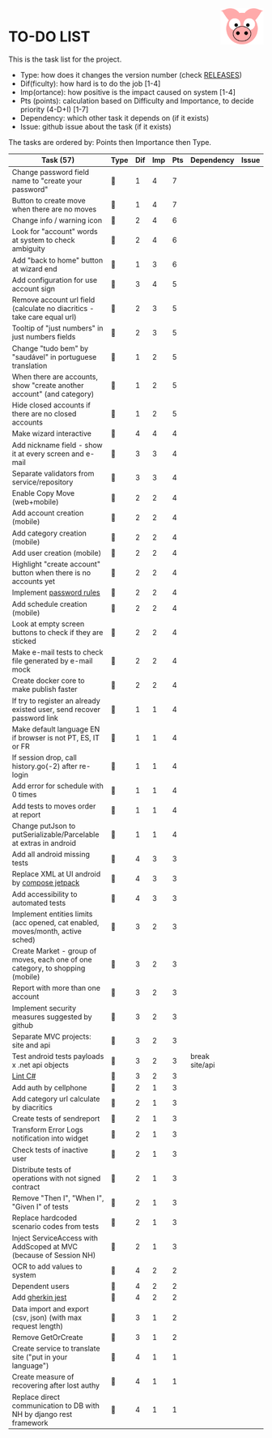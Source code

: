 <img src="../site/MVC/Assets/images/pig.svg" width="85" align="right"/>

# TO-DO LIST

This is the task list for the project.

- Type: how does it changes the version number (check [RELEASES](RELEASES.md))
- Dif(ficulty): how hard is to do the job \[1-4\]
- Imp(ortance): how positive is the impact caused on system \[1-4\]
- Pts (points): calculation based on Difficulty and Importance, to decide priority (4-D+I) \[1-7\]
- Dependency: which other task it depends on (if it exists)
- Issue: github issue about the task (if it exists)

The tasks are ordered by: Points then Importance then Type.

| Task (57)                                                                      | Type     | Dif | Imp | Pts | Dependency     | Issue |
| ------------------------------------------------------------------------------ | -------- | --- | --- | --- | -------------- | ----- |
| Change password field name to "create your password"                           | :sheep:  |  1  |  4  |  7  |                |       |
| Button to create move when there are no moves                                  | :sheep:  |  1  |  4  |  7  |                |       |
| Change info / warning icon                                                     | :sheep:  |  2  |  4  |  6  |                |       |
| Look for "account" words at system to check ambiguity                          | :ant:    |  2  |  4  |  6  |                |       |
| Add "back to home" button at wizard end                                        | :sheep:  |  1  |  3  |  6  |                |       |
| Add configuration for use account sign                                         | :whale:  |  3  |  4  |  5  |                |       |
| Remove account url field (calculate no diacritics - take care equal url)       | :sheep:  |  2  |  3  |  5  |                |       |
| Tooltip of "just numbers" in just numbers fields                               | :sheep:  |  2  |  3  |  5  |                |       |
| Change "tudo bem" by "saudável" in portuguese translation                      | :sheep:  |  1  |  2  |  5  |                |       |
| When there are accounts, show "create another account" (and category)          | :sheep:  |  1  |  2  |  5  |                |       |
| Hide closed accounts if there are no closed accounts                           | :ant:    |  1  |  2  |  5  |                |       |
| Make wizard interactive                                                        | :dragon: |  4  |  4  |  4  |                |       |
| Add nickname field - show it at every screen and e-mail                        | :whale:  |  3  |  3  |  4  |                |       |
| Separate validators from service/repository                                    | :ant:    |  3  |  3  |  4  |                |       |
| Enable Copy Move (web+mobile)                                                  | :whale:  |  2  |  2  |  4  |                |       |
| Add account creation (mobile)                                                  | :whale:  |  2  |  2  |  4  |                |       |
| Add category creation (mobile)                                                 | :whale:  |  2  |  2  |  4  |                |       |
| Add user creation (mobile)                                                     | :whale:  |  2  |  2  |  4  |                |       |
| Highlight "create account" button when there is no accounts yet                | :sheep:  |  2  |  2  |  4  |                |       |
| Implement [password rules]                                                     | :sheep:  |  2  |  2  |  4  |                |       |
| Add schedule creation (mobile)                                                 | :sheep:  |  2  |  2  |  4  |                |       |
| Look at empty screen buttons to check if they are sticked                      | :ant:    |  2  |  2  |  4  |                |       |
| Make e-mail tests to check file generated by e-mail mock                       | :ant:    |  2  |  2  |  4  |                |       |
| Create docker core to make publish faster                                      | :ant:    |  2  |  2  |  4  |                |       |
| If try to register an already existed user, send recover password link         | :sheep:  |  1  |  1  |  4  |                |       |
| Make default language EN if browser is not PT, ES, IT or FR                    | :sheep:  |  1  |  1  |  4  |                |       |
| If session drop, call history.go(-2) after re-login                            | :sheep:  |  1  |  1  |  4  |                |       |
| Add error for schedule with 0 times                                            | :ant:    |  1  |  1  |  4  |                |       |
| Add tests to moves order at report                                             | :ant:    |  1  |  1  |  4  |                |       |
| Change putJson to putSerializable/Parcelable at extras in android              | :ant:    |  1  |  1  |  4  |                |       |
| Add all android missing tests                                                  | :ant:    |  4  |  3  |  3  |                |       |
| Replace XML at UI android by [compose jetpack]                                 | :ant:    |  4  |  3  |  3  |                |       |
| Add accessibility to automated tests                                           | :ant:    |  4  |  3  |  3  |                |       |
| Implement entities limits (acc opened, cat enabled, moves/month, active sched) | :dragon: |  3  |  2  |  3  |                |       |
| Create Market - group of moves, each one of one category, to shopping (mobile) | :whale:  |  3  |  2  |  3  |                |       |
| Report with more than one account                                              | :whale:  |  3  |  2  |  3  |                |       |
| Implement security measures suggested by github                                | :ant:    |  3  |  2  |  3  |                |       |
| Separate MVC projects: site and api                                            | :ant:    |  3  |  2  |  3  |                |       |
| Test android tests payloads x .net api objects                                 | :ant:    |  3  |  2  |  3  | break site/api |       |
| [Lint C#]                                                                      | :ant:    |  3  |  2  |  3  |                |       |
| Add auth by cellphone                                                          | :whale:  |  2  |  1  |  3  |                |       |
| Add category url calculate by diacritics                                       | :sheep:  |  2  |  1  |  3  |                |       |
| Create tests of sendreport                                                     | :ant:    |  2  |  1  |  3  |                |       |
| Transform Error Logs notification into widget                                  | :ant:    |  2  |  1  |  3  |                |       |
| Check tests of inactive user                                                   | :ant:    |  2  |  1  |  3  |                |       |
| Distribute tests of operations with not signed contract                        | :ant:    |  2  |  1  |  3  |                |       |
| Remove "Then I", "When I", "Given I" of tests                                  | :ant:    |  2  |  1  |  3  |                |       |
| Replace hardcoded scenario codes from tests                                    | :ant:    |  2  |  1  |  3  |                |       |
| Inject ServiceAccess with AddScoped at MVC (because of Session NH)             | :ant:    |  2  |  1  |  3  |                |       |
| OCR to add values to system                                                    | :dragon: |  4  |  2  |  2  |                |       |
| Dependent users                                                                | :dragon: |  4  |  2  |  2  |                |       |
| Add [gherkin jest]                                                             | :ant:    |  4  |  2  |  2  |                |       |
| Data import and export (csv, json) (with max request length)                   | :dragon: |  3  |  1  |  2  |                |       |
| Remove GetOrCreate                                                             | :ant:    |  3  |  1  |  2  |                |       |
| Create service to translate site ("put in your language")                      | :dragon: |  4  |  1  |  1  |                |       |
| Create measure of recovering after lost authy                                  | :sheep:  |  4  |  1  |  1  |                |       |
| Replace direct communication to DB with NH by django rest framework            | :ant:    |  4  |  1  |  1  |                |       |

[compose jetpack]: https://medium.com/@nglauber/jetpack-compose-o-framework-de-ui-do-android-para-os-pr%C3%B3ximos-10-anos-e19adf28e57e
[password rules]: https://cheatsheetseries.owasp.org/cheatsheets/Authentication_Cheat_Sheet.html#implement-proper-password-strength-controls
[gherkin jest]: https://www.npmjs.com/package/gherkin-jest
[Lint C#]: https://medium.com/@michaelparkerdev/linting-c-in-2019-stylecop-sonar-resharper-and-roslyn-73e88af57ebd
